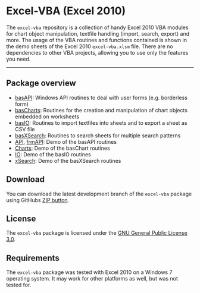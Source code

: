 # Excel-VBA (Excel 2010)

The `excel-vba` repository is a collection of handy Excel 2010 VBA modules for chart object manipulation, textfile handling (import, search, export) and more. The usage of the VBA routines and functions contained is shown in the demo sheets of the Excel 2010 `excel-vba.xlsm` file. There are no dependencies to other VBA projects, allowing you to use only the features you need.

----------------------------------------
## Package overview

- [basAPI](vba/basAPI.bas): Windows API routines to deal with user forms (e.g. borderless form)
- [basCharts](vba/basCharts.bas): Routines for the creation and manipulation of chart objects embedded on worksheets
- [basIO](vba/basIO.bas): Routines to import textfiles into sheets and to export a sheet as CSV file
- [basXSearch](vba/basXSearch.bas): Routines to search sheets for multiple search patterns
- [API](vba/wksAPI.cls), [frmAPI](vba/frmAPI.frm): Demo of the basAPI routines
- [Charts](vba/wksCharts.cls): Demo of the basChart routines
- [IO](vba/wksIO.cls): Demo of the basIO routines
- [xSearch](vba/wksXSearch.cls): Demo of the basXSearch routines

## Download
You can download the latest development branch of the `excel-vba` package using GitHubs [ZIP button](https://github.com/cwsoft/excel-vba/archive/master.zip).

## License
The `excel-vba` package is licensed under the [GNU General Public License 3.0](./LICENSE).

## Requirements
The `excel-vba` package was tested with Excel 2010 on a Windows 7 operating system. It may work for other platforms as well, but was not tested for.
